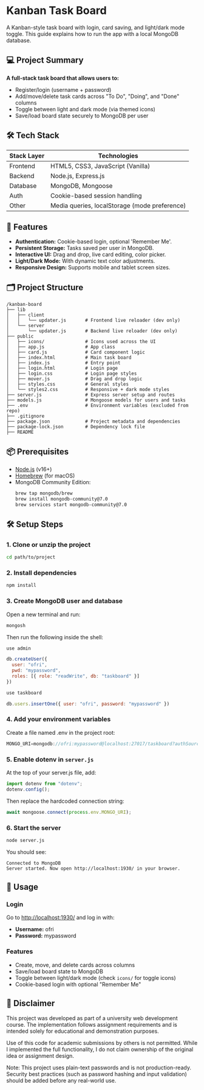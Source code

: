 # Kanban Task Board

A Kanban-style task board with login, card saving, and light/dark mode toggle. This guide explains how to run the app with a local MongoDB database.

## 💻 Project Summary

**A full-stack task board that allows users to:**
- Register/login (username + password)
- Add/move/delete task cards across "To Do", "Doing", and "Done" columns
- Toggle between light and dark mode (via themed icons)
- Save/load board state securely to MongoDB per user


## 🛠 Tech Stack

| Stack Layer | Technologies                                  |
| ----------- | --------------------------------------------- |
| Frontend    | HTML5, CSS3, JavaScript (Vanilla)             |
| Backend     | Node.js, Express.js                           |
| Database    | MongoDB, Mongoose                             |
| Auth        | Cookie-based session handling                 |
| Other       | Media queries, localStorage (mode preference) |

## 🧠 Features

* **Authentication:** Cookie-based login, optional 'Remember Me'.
* **Persistent Storage:** Tasks saved per user in MongoDB.
* **Interactive UI:** Drag and drop, live card editing, color picker.
* **Light/Dark Mode:** With dynamic text color adjustments.
* **Responsive Design:** Supports mobile and tablet screen sizes.

## 🗂️ Project Structure

```
/kanban-board
├── lib
│   ├── client
│   │   └── updater.js       # Frontend live reloader (dev only)
│   └── server
│       └── updater.js       # Backend live reloader (dev only)
├── public
│   ├── icons/               # Icons used across the UI
│   ├── app.js               # App class
│   ├── card.js              # Card component logic
│   ├── index.html           # Main task board
│   ├── index.js             # Entry point
│   ├── login.html           # Login page
│   ├── login.css            # Login page styles
│   ├── mover.js             # Drag and drop logic
│   ├── styles.css           # General styles
│   └── styles2.css          # Responsive + dark mode styles
├── server.js                # Express server setup and routes
├── models.js                # Mongoose models for users and tasks
├── .env                     # Environment variables (excluded from repo)
├── .gitignore               
├── package.json             # Project metadata and dependencies
├── package-lock.json        # Dependency lock file
├── README                   
```

## 📦 Prerequisites

- [Node.js](https://nodejs.org/) (v16+)
- [Homebrew](https://brew.sh/) (for macOS)
- MongoDB Community Edition:
  ```bash
  brew tap mongodb/brew
  brew install mongodb-community@7.0
  brew services start mongodb-community@7.0
  ```

## 🛠 Setup Steps

### 1. Clone or unzip the project
```bash
cd path/to/project
```

### 2. Install dependencies
```bash
npm install
```

### 3. Create MongoDB user and database
Open a new terminal and run:
```bash
mongosh
```
Then run the following inside the shell:
```js
use admin

db.createUser({
  user: "ofri",
  pwd: "mypassword",
  roles: [{ role: "readWrite", db: "taskboard" }]
})

use taskboard

db.users.insertOne({ user: "ofri", password: "mypassword" })
```

### 4. Add your environment variables
Create a file named .env in the project root:
```js
MONGO_URI=mongodb://ofri:mypassword@localhost:27017/taskboard?authSource=admin
```

### 5. Enable dotenv in `server.js`
At the top of your server.js file, add:
```js
import dotenv from "dotenv";
dotenv.config();
```
Then replace the hardcoded connection string:
```js
await mongoose.connect(process.env.MONGO_URI);
```

### 6. Start the server
```bash
node server.js
```
You should see:
```
Connected to MongoDB
Server started. Now open http://localhost:1930/ in your browser.
```

## 🚀 Usage

### Login
Go to [http://localhost:1930/](http://localhost:1930/) and log in with:
- **Username:** ofri
- **Password:** mypassword

### Features
- Create, move, and delete cards across columns
- Save/load board state to MongoDB
- Toggle between light/dark mode (check `icons/` for toggle icons)
- Cookie-based login with optional "Remember Me"


## 🔐 Disclaimer
This project was developed as part of a university web development course. The implementation follows assignment requirements and is intended solely for educational and demonstration purposes.

Use of this code for academic submissions by others is not permitted. While I implemented the full functionality, I do not claim ownership of the original idea or assignment design.

Note: This project uses plain-text passwords and is not production-ready. Security best practices (such as password hashing and input validation) should be added before any real-world use.


